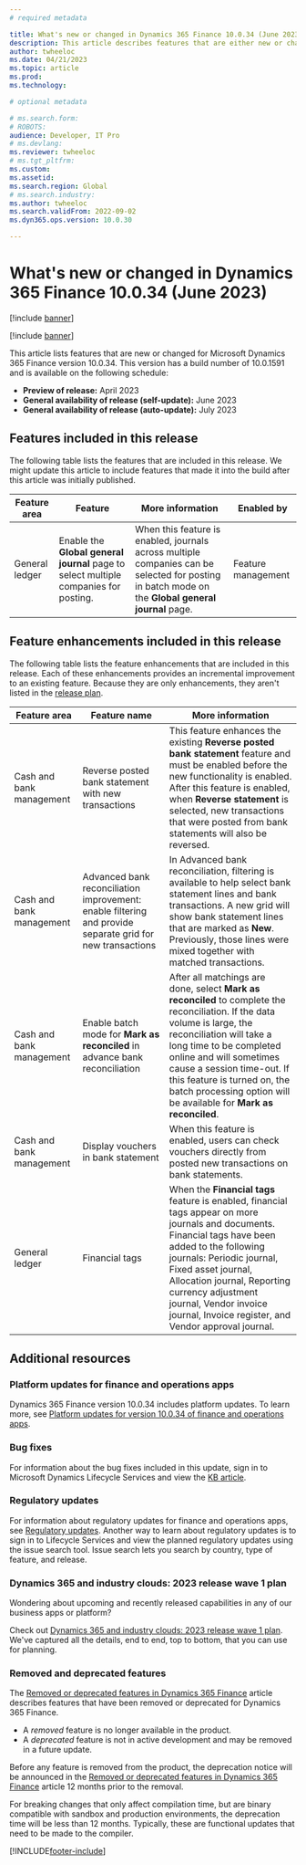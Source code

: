 ```yaml
---
# required metadata

title: What's new or changed in Dynamics 365 Finance 10.0.34 (June 2023)
description: This article describes features that are either new or changed in the Microsoft Dynamics 365 Finance version 10.0.34 preview release.
author: twheeloc
ms.date: 04/21/2023
ms.topic: article
ms.prod: 
ms.technology: 

# optional metadata

# ms.search.form: 
# ROBOTS: 
audience: Developer, IT Pro
# ms.devlang: 
ms.reviewer: twheeloc
# ms.tgt_pltfrm: 
ms.custom: 
ms.assetid: 
ms.search.region: Global
# ms.search.industry: 
ms.author: twheeloc
ms.search.validFrom: 2022-09-02
ms.dyn365.ops.version: 10.0.30

---
```


# What's new or changed in Dynamics 365 Finance 10.0.34 (June 2023)

[!include [banner](../includes/banner.md)]

[!include [banner](../includes/preview-banner.md)]

This article lists features that are new or changed for Microsoft Dynamics 365 Finance version 10.0.34. This version has a build number of 10.0.1591 and is available 
on the following schedule:

- **Preview of release:** April 2023
- **General availability of release (self-update):** June 2023
- **General availability of release (auto-update):** July 2023

## Features included in this release

The following table lists the features that are included in this release. We might update this article to include features that made it into the build after this 
article was initially published.

| Feature area | Feature | More information | Enabled by |
|--------------|---------|------------------|------------|
| General ledger | Enable the **Global general journal** page to select multiple companies for posting. | When this feature is enabled, journals across multiple companies can be selected for posting in batch mode on the **Global general journal** page. | Feature management |

## Feature enhancements included in this release

The following table lists the feature enhancements that are included in this release. Each of these enhancements provides an incremental improvement to an existing feature. Because they are only enhancements, they aren't listed in the [release plan](/dynamics365-release-plan/2022wave1/finance-operations/dynamics365-finance).

| Feature area | Feature name | More information |
|--------------|--------------|------------------|
| Cash and bank management | Reverse posted bank statement with new transactions | This feature enhances the existing **Reverse posted bank statement** feature and must be enabled before the new functionality is enabled. After this feature is enabled, when **Reverse statement** is selected, new transactions that were posted from bank statements will also be reversed. |
| Cash and bank management | Advanced bank reconciliation improvement: enable filtering and provide separate grid for new transactions | In Advanced bank reconciliation, filtering is available to help select bank statement lines and bank transactions. A new grid will show bank statement lines that are marked as **New**. Previously, those lines were mixed together with matched transactions. |
| Cash and bank management | Enable batch mode for **Mark as reconciled** in advance bank reconciliation | After all matchings are done, select **Mark as reconciled** to complete the reconciliation. If the data volume is large, the reconciliation will take a long time to be completed online and will sometimes cause a session time-out. If this feature is turned on, the batch processing option will be available for **Mark as reconciled**. |
| Cash and bank management | Display vouchers in bank statement | When this feature is enabled, users can check vouchers directly from posted new transactions on bank statements. |
| General ledger | Financial tags | When the **Financial tags** feature is enabled, financial tags appear on more journals and documents. Financial tags have been added to the following journals: Periodic journal, Fixed asset journal, Allocation journal, Reporting currency adjustment journal, Vendor invoice journal, Invoice register, and Vendor approval journal. |

## Additional resources

### Platform updates for finance and operations apps

Dynamics 365 Finance version 10.0.34 includes platform updates. To learn more, see [Platform updates for version 10.0.34 of finance and operations apps](../../fin-ops-core/dev-itpro/get-started/whats-new-platform-updates-10-0-34.md).

### Bug fixes

For information about the bug fixes included in this update, sign in to Microsoft Dynamics Lifecycle Services and view the [KB article](https://fix.lcs.dynamics.com/Issue/Details?bugId=805875).

### Regulatory updates

For information about regulatory updates for finance and operations apps, see [Regulatory updates](../localizations/regulatory-updates.md). Another way to learn about regulatory updates is to sign in to Lifecycle Services and view the planned regulatory updates using the issue search tool. Issue search lets you search by country, type of feature, and release.

### Dynamics 365 and industry clouds: 2023 release wave 1 plan

Wondering about upcoming and recently released capabilities in any of our business apps or platform?

Check out [Dynamics 365 and industry clouds: 2023 release wave 1 plan](/dynamics365-release-plan/2022wave2/finance-operations/dynamics365-finance). We've captured all the details, end to end, top to bottom, that you can use for planning.

### Removed and deprecated features

The [Removed or deprecated features in Dynamics 365 Finance](removed-deprecated-features-finance.md) article describes features that have been removed or deprecated for Dynamics 365 Finance.

- A *removed* feature is no longer available in the product.
- A *deprecated* feature is not in active development and may be removed in a future update.

Before any feature is removed from the product, the deprecation notice will be announced in the [Removed or deprecated features in Dynamics 365 Finance](removed-deprecated-features-finance.md) article 12 months prior to the removal.

For breaking changes that only affect compilation time, but are binary compatible with sandbox and production environments, the deprecation time will be less than 12 months. Typically, these are functional updates that need to be made to the compiler.

[!INCLUDE[footer-include](../../includes/footer-banner.md)]
